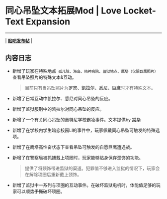 # 同心吊坠文本拓展Mod | Love Locket-Text Expansion
---
| [**贴吧发布帖**](https://tieba.baidu.com/p/8823508316) | 

## 内容日志

- 新增了玩家在特殊地点` 孤儿院、海岛、精神病院、监狱地点、鹰塔（仅限巨鹰照片）`查看吊坠照片的特殊文本&互动。

    > 目前只有当吊坠照片为**罗宾、凯拉尔、悉尼、巨鹰**时才有特殊文本。

- 新增了日常互动中凯拉尔、悉尼对同心吊坠的反应。
  
- 新增了监狱服刑中的凯拉尔对同心吊坠的反应。
  
- 新增了一个有关同心吊坠的惠特尼学校霸凌事件。文本提供by [棠华](https://github.com/aliya2333)

- 新增了在学校内学生暗恋校园LI的事件中，玩家佩戴同心吊坠可触发的特殊选项。

- 新增了在鹰塔高性奋状态下查看吊坠可触发的自愿巨鹰遭遇战。

- 新增了在警察局被抓捕戴上项圈时，玩家能够贴身保存颈饰的功能。

   > 提供了将颈饰带进监狱的渠道。犯罪值不够进入监狱的情况下，玩家会在解除项圈后重新戴上颈饰。

- 新增了监狱中一系列与项圈的互动事件。在破坏监狱电机时，体能值足够的玩家可以顺势~~手撕~~破坏项圈。
